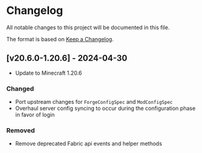 # Changelog
All notable changes to this project will be documented in this file.

The format is based on [Keep a Changelog].

## [v20.6.0-1.20.6] - 2024-04-30
- Update to Minecraft 1.20.6
### Changed
- Port upstream changes for `ForgeConfigSpec` and `ModConfigSpec` 
- Overhaul server config syncing to occur during the configuration phase in favor of login
### Removed
- Remove deprecated Fabric api events and helper methods

[Keep a Changelog]: https://keepachangelog.com/en/1.0.0/
